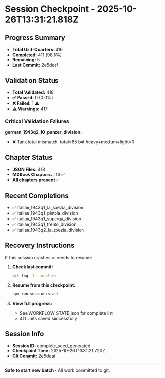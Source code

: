 # Session Checkpoint - 2025-10-26T13:31:21.818Z

## Progress Summary

- **Total Unit-Quarters:** 416
- **Completed:** 411 (98.8%)
- **Remaining:** 5
- **Last Commit:** 2e5deaf

## Validation Status

- **Total Validated:** 418
- **✅ Passed:** 0 (0.0%)
- **❌ Failed:** 1 ⚠️
- **⚠️ Warnings:** 417

### Critical Validation Failures

**german_1943q2_10_panzer_division:**
  - ❌ Tank total mismatch: total=85 but heavy+medium+light=0

## Chapter Status

- **JSON Files:** 418
- **MDBook Chapters:** 418 ✅
- **All chapters present** ✅

## Recent Completions

- ✅ italian_1943q1_la_spezia_division
- ✅ italian_1943q1_pistoia_division
- ✅ italian_1943q1_superga_division
- ✅ italian_1943q1_trento_division
- ✅ italian_1943q2_la_spezia_division

## Recovery Instructions

If this session crashes or needs to resume:

1. **Check last commit:**
   ```bash
   git log -1 --oneline
   ```

2. **Resume from this checkpoint:**
   ```bash
   npm run session:start
   ```

3. **View full progress:**
   - See WORKFLOW_STATE.json for complete list
   - 411 units saved successfully

## Session Info

- **Session ID:** complete_seed_generated
- **Checkpoint Time:** 2025-10-26T13:31:21.720Z
- **Git Commit:** 2e5deaf

---

**Safe to start new batch** - All work committed to git.
